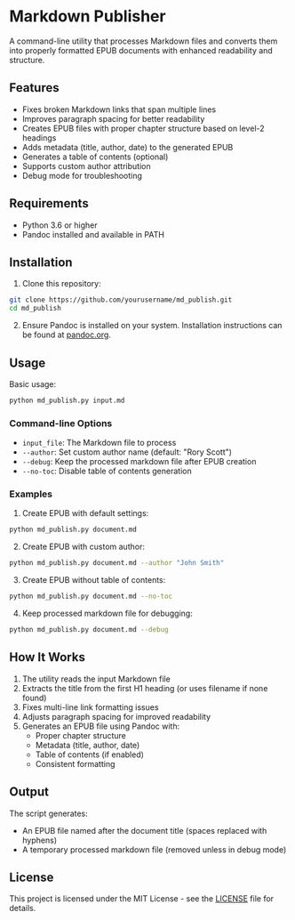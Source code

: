 # Markdown Publisher

A command-line utility that processes Markdown files and converts them into properly formatted EPUB documents with enhanced readability and structure.

## Features

- Fixes broken Markdown links that span multiple lines
- Improves paragraph spacing for better readability
- Creates EPUB files with proper chapter structure based on level-2 headings
- Adds metadata (title, author, date) to the generated EPUB
- Generates a table of contents (optional)
- Supports custom author attribution
- Debug mode for troubleshooting

## Requirements

- Python 3.6 or higher
- Pandoc installed and available in PATH

## Installation

1. Clone this repository:
```bash
git clone https://github.com/yourusername/md_publish.git
cd md_publish
```

2. Ensure Pandoc is installed on your system. Installation instructions can be found at [pandoc.org](https://pandoc.org/installing.html).

## Usage

Basic usage:
```bash
python md_publish.py input.md
```

### Command-line Options

- `input_file`: The Markdown file to process
- `--author`: Set custom author name (default: "Rory Scott")
- `--debug`: Keep the processed markdown file after EPUB creation
- `--no-toc`: Disable table of contents generation

### Examples

1. Create EPUB with default settings:
```bash
python md_publish.py document.md
```

2. Create EPUB with custom author:
```bash
python md_publish.py document.md --author "John Smith"
```

3. Create EPUB without table of contents:
```bash
python md_publish.py document.md --no-toc
```

4. Keep processed markdown file for debugging:
```bash
python md_publish.py document.md --debug
```

## How It Works

1. The utility reads the input Markdown file
2. Extracts the title from the first H1 heading (or uses filename if none found)
3. Fixes multi-line link formatting issues
4. Adjusts paragraph spacing for improved readability
5. Generates an EPUB file using Pandoc with:
   - Proper chapter structure
   - Metadata (title, author, date)
   - Table of contents (if enabled)
   - Consistent formatting

## Output

The script generates:
- An EPUB file named after the document title (spaces replaced with hyphens)
- A temporary processed markdown file (removed unless in debug mode)

## License

This project is licensed under the MIT License - see the [LICENSE](LICENSE) file for details. 